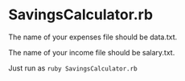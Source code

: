 # SavingsCalculator.rb
The name of your expenses file should be data.txt.

The name of your income file should be salary.txt.

Just run as `ruby SavingsCalculator.rb`

